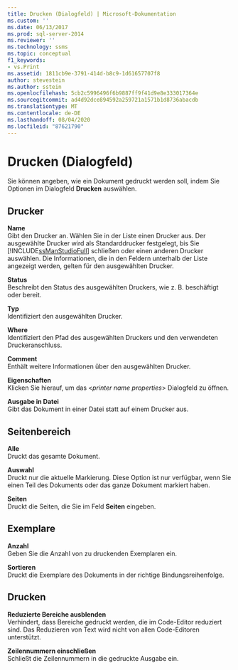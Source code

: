 ```yaml
---
title: Drucken (Dialogfeld) | Microsoft-Dokumentation
ms.custom: ''
ms.date: 06/13/2017
ms.prod: sql-server-2014
ms.reviewer: ''
ms.technology: ssms
ms.topic: conceptual
f1_keywords:
- vs.Print
ms.assetid: 1811cb9e-3791-414d-b8c9-1d61657707f8
author: stevestein
ms.author: sstein
ms.openlocfilehash: 5cb2c5996496f6b9887ff9f41d9e8e333017364e
ms.sourcegitcommit: ad4d92dce894592a259721a1571b1d8736abacdb
ms.translationtype: MT
ms.contentlocale: de-DE
ms.lasthandoff: 08/04/2020
ms.locfileid: "87621790"
---
```

# <a name="print-dialog-box"></a>Drucken (Dialogfeld)
  Sie können angeben, wie ein Dokument gedruckt werden soll, indem Sie Optionen im Dialogfeld **Drucken** auswählen.  
  
## <a name="printer"></a>Drucker  
 **Name**  
 Gibt den Drucker an. Wählen Sie in der Liste einen Drucker aus. Der ausgewählte Drucker wird als Standarddrucker festgelegt, bis Sie [!INCLUDE[ssManStudioFull](../../includes/ssmanstudiofull-md.md)] schließen oder einen anderen Drucker auswählen. Die Informationen, die in den Feldern unterhalb der Liste angezeigt werden, gelten für den ausgewählten Drucker.  
  
 **Status**  
 Beschreibt den Status des ausgewählten Druckers, wie z. B. beschäftigt oder bereit.  
  
 **Typ**  
 Identifiziert den ausgewählten Drucker.  
  
 **Where**  
 Identifiziert den Pfad des ausgewählten Druckers und den verwendeten Druckeranschluss.  
  
 **Comment**  
 Enthält weitere Informationen über den ausgewählten Drucker.  
  
 **Eigenschaften**  
 Klicken Sie hierauf, um das \<*printer name properties*> Dialogfeld zu öffnen.  
  
 **Ausgabe in Datei**  
 Gibt das Dokument in einer Datei statt auf einem Drucker aus.  
  
## <a name="page-range"></a>Seitenbereich  
 **Alle**  
 Druckt das gesamte Dokument.  
  
 **Auswahl**  
 Druckt nur die aktuelle Markierung. Diese Option ist nur verfügbar, wenn Sie einen Teil des Dokuments oder das ganze Dokument markiert haben.  
  
 **Seiten**  
 Druckt die Seiten, die Sie im Feld **Seiten** eingeben.  
  
## <a name="copies"></a>Exemplare  
 **Anzahl**  
 Geben Sie die Anzahl von zu druckenden Exemplaren ein.  
  
 **Sortieren**  
 Druckt die Exemplare des Dokuments in der richtige Bindungsreihenfolge.  
  
## <a name="print-what"></a>Drucken  
 **Reduzierte Bereiche ausblenden**  
 Verhindert, dass Bereiche gedruckt werden, die im Code-Editor reduziert sind. Das Reduzieren von Text wird nicht von allen Code-Editoren unterstützt.  
  
 **Zeilennummern einschließen**  
 Schließt die Zeilennummern in die gedruckte Ausgabe ein.  
  
  

